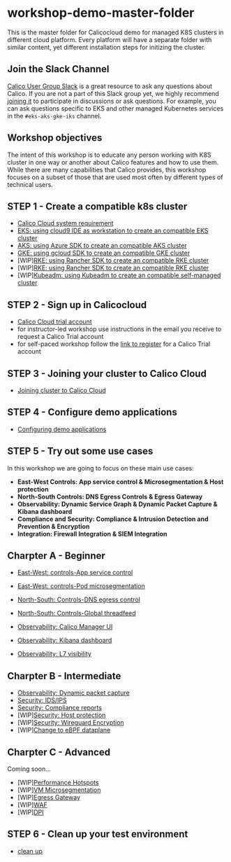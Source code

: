 # workshop-demo-master-folder
This is the master folder for Calicocloud demo for managed K8S clusters in different cloud platform. Every platform will have a separate folder with similar content, yet different installation steps for initizing the cluster. 

## Join the Slack Channel

[Calico User Group Slack](https://slack.projectcalico.org/) is a great resource to ask any questions about Calico. If you are not a part of this Slack group yet, we highly recommend [joining it](https://slack.projectcalico.org/) to participate in discussions or ask questions. For example, you can ask questions specific to EKS and other managed Kubernetes services in the `#eks-aks-gke-iks` channel.

## Workshop objectives

The intent of this workshop is to educate any person working with K8S cluster in one way or another about Calico features and how to use them. While there are many capabilities that Calico provides, this workshop focuses on a subset of those that are used most often by different types of technical users.


## STEP 1 - Create a compatible k8s cluster 

  - [Calico Cloud system requirement](https://docs.calicocloud.io/install/system-requirements)
  - [EKS: using cloud9 IDE as workstation to create an compatible EKS cluster](modules/creating-eks-cluster.md)
  - [AKS: using Azure SDK to create an compatible AKS cluster](modules/creating-aks-cluster.md)
  - [GKE: using gcloud SDK to create an compatible GKE cluster](modules/creating-gke-cluster.md)
  - [WIP][RKE: using Rancher SDK to create an compatible RKE cluster](modules/creating-rke-cluster.md)
  - [WIP][RKE: using Rancher SDK to create an compatible RKE cluster](modules/creating-rke-cluster.md)
  - [WIP][Kubeadm: using Kubeadm to create an compatible self-managed cluster](modules/creating-kubeadm-cluster.md)

## STEP 2 - Sign up in Calicocloud  

  - [Calico Cloud trial account](https://www.calicocloud.io/home/)
  - for instructor-led workshop use instructions in the email you receive to request a Calico Trial account
  - for self-paced workshop follow the [link to register](https://www.calicocloud.io/home) for a Calico Trial account

## STEP 3 - Joining your cluster to Calico Cloud

  - [Joining cluster to Calico Cloud](modules/joining-calico-cloud.md)


## STEP 4 - Configure demo applications

  - [Configuring demo applications](modules/configuring-demo-apps.md)

## STEP 5 - Try out some use cases

In this workshop we are going to focus on these main use cases:


- **East-West Controls: App service control & Microsegmentation & Host protection**
- **North-South Controls: DNS Egress Controls & Egress Gateway**
- **Observability: Dynamic Service Graph & Dynamic Packet Capture & Kibana dashboard**
- **Compliance and Security: Compliance & Intrusion Detection and Prevention & Encryption**
- **Integration: Firewall Integration & SIEM Integration**

## Charpter A - Beginner

- [East-West: controls-App service control](modules/app-service-control.md)
- [East-West: controls-Pod microsegmentation](modules/pod-microsegmentation.md)
- [North-South: Controls-DNS egress control](modules/dns-egress-controls.md)
- [North-South: Controls-Global threadfeed](modules/global-threadfeed.md)

- [Observability: Calico Manager UI](modules/manager-ui.md)
- [Observability: Kibana dashboard](modules/kibana-dashboard.md)
- [Observability: L7 visibility](modules/enable-l7-visibility.md) 

## Charpter B - Intermediate

- [Observability: Dynamic packet capture](modules/dynamic-packet-capture.md) 
- [Security: IDS/IPS](modules/intrusion-detection-protection.md)
- [Security: Compliance reports](modules/compliance-reports.md) 
- [WIP][Security: Host protection](modules/host-protection.md)
- [WIP][Security: Wireguard Encryption](modules/encryption.md) 
- [WIP][Change to eBPF dataplane](modules/ebpf-dataplane.md)


## Charpter C - Advanced
Coming soon...
- [WIP][Performance Hotspots](modules/performance-hotspots.md) 
- [WIP][VM Microsegmentation](modules/pmicrosegmentation.md)
- [WIP][Egress Gateway](modules/egress-gateway.md) 
- [WIP][WAF](modules/waf.md)
- [WIP][DPI](modules/dpi.md) 


## STEP 6 - Clean up your test environment

- [clean up](modules/clean-up.md)
